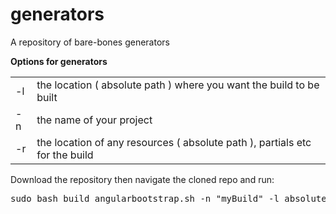 # generators

A repository of bare-bones generators

<b>Options for generators</b>
<table>
<tr>
<td>-l</td><td>the location ( absolute path ) where you want the build to be built</td>
</tr><tr>
<td>-n</td> <td>the name of your project</td>
</tr><tr>
<td>-r</td> <td>the location of any resources ( absolute path ), partials etc for the build</td>
</tr>
</table>

Download the repository then navigate the cloned repo and run:
<pre>sudo bash build_angularbootstrap.sh -n "myBuild" -l absolute/path -r absolute/path</pre>
